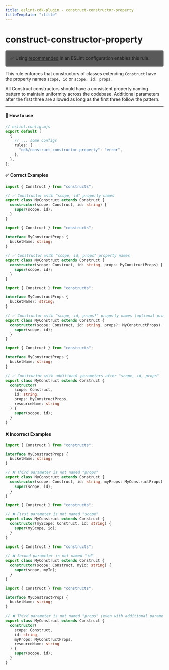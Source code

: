 ```yaml
---
title: eslint-cdk-plugin - construct-constructor-property
titleTemplate: ":title"
---
```


# construct-constructor-property

<div style="margin-top: 16px; background-color: #595959; padding: 16px; border-radius: 4px;">
  ✅ Using
  <a href="/rules/#recommended-rules">recommended</a>
  in an ESLint configuration enables this rule.
</div>

This rule enforces that constructors of classes extending `Construct` have the property names `scope, id` or `scope, id, props`.

All Construct constructors should have a consistent property naming pattern to maintain uniformity across the codebase. Additional parameters after the first three are allowed as long as the first three follow the pattern.

---

#### 🔧 How to use

```ts
// eslint.config.mjs
export default [
  {
    // ... some configs
    rules: {
      "cdk/construct-constructor-property": "error",
    },
  },
];
```

#### ✅ Correct Examples

```ts
import { Construct } from "constructs";

// ✅ Constructor with "scope, id" property names
export class MyConstruct extends Construct {
  constructor(scope: Construct, id: string) {
    super(scope, id);
  }
}
```

```ts
import { Construct } from "constructs";

interface MyConstructProps {
  bucketName: string;
}

// ✅ Constructor with "scope, id, props" property names
export class MyConstruct extends Construct {
  constructor(scope: Construct, id: string, props: MyConstructProps) {
    super(scope, id);
  }
}
```

```ts
import { Construct } from "constructs";

interface MyConstructProps {
  bucketName?: string;
}

// ✅ Constructor with "scope, id, props?" property names (optional props)
export class MyConstruct extends Construct {
  constructor(scope: Construct, id: string, props?: MyConstructProps) {
    super(scope, id);
  }
}
```

```ts
import { Construct } from "constructs";

interface MyConstructProps {
  bucketName: string;
}

// ✅ Constructor with additional parameters after "scope, id, props"
export class MyConstruct extends Construct {
  constructor(
    scope: Construct,
    id: string,
    props: MyConstructProps,
    resourceName: string
  ) {
    super(scope, id);
  }
}
```

#### ❌ Incorrect Examples

```ts
import { Construct } from "constructs";

interface MyConstructProps {
  bucketName: string;
}

// ❌ Third parameter is not named "props"
export class MyConstruct extends Construct {
  constructor(scope: Construct, id: string, myProps: MyConstructProps) {
    super(scope, id);
  }
}
```

```ts
import { Construct } from "constructs";

// ❌ First parameter is not named "scope"
export class MyConstruct extends Construct {
  constructor(myScope: Construct, id: string) {
    super(myScope, id);
  }
}
```

```ts
import { Construct } from "constructs";

// ❌ Second parameter is not named "id"
export class MyConstruct extends Construct {
  constructor(scope: Construct, myId: string) {
    super(scope, myId);
  }
}
```

```ts
import { Construct } from "constructs";

interface MyConstructProps {
  bucketName: string;
}

// ❌ Third parameter is not named "props" (even with additional parameters)
export class MyConstruct extends Construct {
  constructor(
    scope: Construct,
    id: string,
    myProps: MyConstructProps,
    resourceName: string
  ) {
    super(scope, id);
  }
}
```
